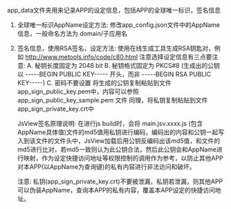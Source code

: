 app_data文件夹用来记录APP的设定信息，包括APP的全球唯一标识，签名信息

1. 全球唯一标识AppName设定方法:
   修改app_config.json文件中的AppName信息，一般命名方法为 domain/子应用名

2. 签名信息，使用RSA签名，设定方法:
   使用在线生成工具生成RSA钥匙对，例如 http://www.metools.info/code/c80.html
   注意选择设定信息有三点要注意:
   A. 秘钥长度固定为 2048 bit
   B. 秘钥格式固定为 PKCS#8
   (生成出的公钥以 -----BEGIN PUBLIC KEY----- 开头，而非 -----BEGIN RSA PUBLIC KEY-----)
   C. 密码不要设置
   将生成的公钥复制粘贴到文件app_sign_public_key.pem中，内容可以参照 app_sign_public_key_sample.pem 文件
   同理，将私钥复制粘贴到文件app_sign_private_key.crt中
   
   JsView签名原理说明:
   在进行js build时，会将 main.jsv.xxxx.js (包含AppName具体值)文件的md5值用私钥进行编码，编码出的内容和公钥一起写入到该文件的文件头中，JsView加载后用公钥反编码出该md5值，和文件的md5进行比对，若md5一致则认为此公钥合法，然后此公钥会和AppName进行映射，作为设定快捷访问地址等权限控制的调用作为参考，以防止其他APP对本APP(以AppName为查询键)的私有内容进行非法访问和破坏。
   
   注意: 私钥(app_sign_private_key.crt)不要被泄漏，私钥若泄漏，则其他APP可以伪装AppName，查询本APP的私有内容，覆盖本APP设定的快捷访问地址。
   
